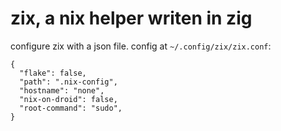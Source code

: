 # zix, a nix helper writen in zig

configure zix with a json file.
config at ```~/.config/zix/zix.conf```:
```
{
  "flake": false,
  "path": ".nix-config",
  "hostname": "none",
  "nix-on-droid": false,
  "root-command": "sudo",
}
```
